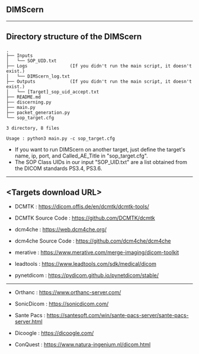 ## DIMScern 
- - -
## Directory structure of the DIMScern 
```
.
├── Inputs
│   └── SOP_UID.txt
├── Logs                (If you didn't run the main script, it doesn't exist.)
│   └── DIMScern_log.txt
├── Outputs             (If you didn't run the main script, it doesn't exist.)
│   └── [Target]_sop_uid_accept.txt
├── README.md
├── discerning.py
├── main.py
├── packet_generation.py
└── sop_target.cfg

3 directory, 8 files
```
```
Usage : python3 main.py -c sop_target.cfg
```
- If you want to run DIMScern on another target, just define the target's name, ip, port, and Called_AE_Title in "sop_target.cfg".
- The SOP Class UIDs in our input "SOP_UID.txt" are a list obtained from the DICOM standards PS3.4, PS3.6.
- - -
## \<Targets download URL\>

+ DCMTK : <https://dicom.offis.de/en/dcmtk/dcmtk-tools/>

+ DCMTK Source Code  : <https://github.com/DCMTK/dcmtk>

+ dcm4che  : <https://web.dcm4che.org/>

+ dcm4che Source Code  : <https://github.com/dcm4che/dcm4che>

+ merative  : <https://www.merative.com/merge-imaging/dicom-toolkit>

+ leadtools  : <https://www.leadtools.com/sdk/medical/dicom>

+ pynetdicom  : <https://pydicom.github.io/pynetdicom/stable/>

- - -

+ Orthanc  : <https://www.orthanc-server.com/>

+ SonicDicom  : <https://sonicdicom.com/>

+ Sante Pacs  : <https://santesoft.com/win/sante-pacs-server/sante-pacs-server.html>

+ Dicoogle  : <https://dicoogle.com/>

+ ConQuest  : <https://www.natura-ingenium.nl/dicom.html>
